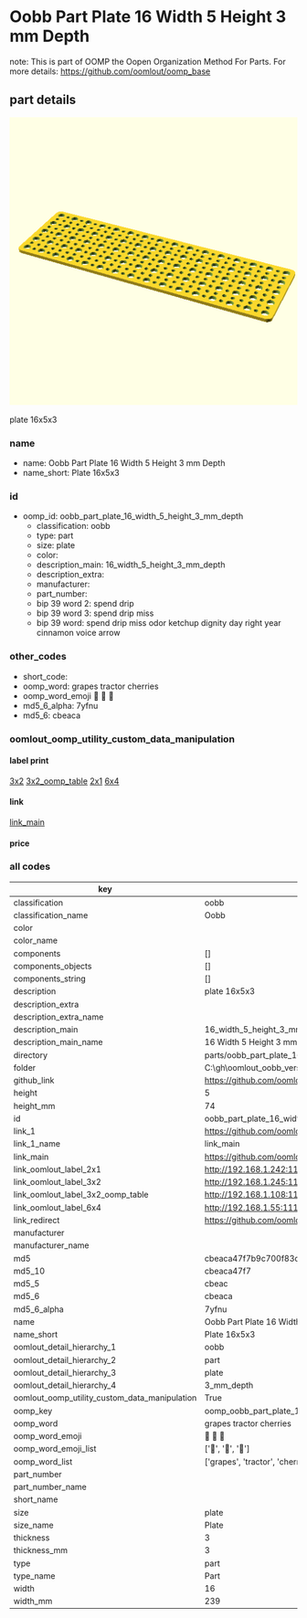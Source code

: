 # Oobb Part Plate 16 Width 5 Height 3 mm Depth  

note: This is part of OOMP the Oopen Organization Method For Parts. For more details: https://github.com/oomlout/oomp_base

##  part details
  

[![](3dpr.png)](3dpr.png)

plate 16x5x3



### name
* name: Oobb Part Plate 16 Width 5 Height 3 mm Depth
* name_short: Plate 16x5x3 
### id
* oomp_id: oobb_part_plate_16_width_5_height_3_mm_depth
  * classification: oobb
  * type: part
  * size: plate
  * color: 
  * description_main: 16_width_5_height_3_mm_depth
  * description_extra: 
  * manufacturer: 
  * part_number: 
  * bip 39 word 2: spend drip
  * bip 39 word 3: spend drip miss
  * bip 39 word: spend drip miss odor ketchup dignity day right year cinnamon voice arrow

### other_codes
* short_code: 
* oomp_word: grapes tractor cherries
* oomp_word_emoji :grapes: :tractor: :cherries:
* md5_6_alpha: 7yfnu
* md5_6: cbeaca






### oomlout_oomp_utility_custom_data_manipulation
#### label print
[3x2](http://192.168.1.245:1112/?label=oomp%207yfnu)
[3x2_oomp_table](http://192.168.1.108:1112/?label=oomp%207yfnu)
[2x1](http://192.168.1.242:1112/?label=oomp%207yfnu)
[6x4](http://192.168.1.55:1112/?label=oomp%207yfnu)    

#### link

[link_main](https://github.com/oomlout/oomlout_oobb_version_4_generated_parts/tree/main/navigation_oomp/oobb/part/plate/16_width_5_height_3_mm_depth/part)                              

#### price







### all codes 
| key | value |  
| --- | --- |  
| classification | oobb |  
| classification_name | Oobb |  
| color |  |  
| color_name |  |  
| components | [] |  
| components_objects | [] |  
| components_string | [] |  
| description | plate 16x5x3 |  
| description_extra |  |  
| description_extra_name |  |  
| description_main | 16_width_5_height_3_mm_depth |  
| description_main_name | 16 Width 5 Height 3 mm Depth |  
| directory | parts/oobb_part_plate_16_width_5_height_3_mm_depth |  
| folder | C:\gh\oomlout_oobb_version_4_generated_parts\parts\oobb_part_plate_16_width_5_height_3_mm_depth |  
| github_link | https://github.com/oomlout/oomlout_oomp_part_src/tree/main/parts/oobb_part_plate_16_width_5_height_3_mm_depth |  
| height | 5 |  
| height_mm | 74 |  
| id | oobb_part_plate_16_width_5_height_3_mm_depth |  
| link_1 | https://github.com/oomlout/oomlout_oobb_version_4_generated_parts/tree/main/navigation_oomp/oobb/part/plate/16_width_5_height_3_mm_depth/part |  
| link_1_name | link_main |  
| link_main | https://github.com/oomlout/oomlout_oobb_version_4_generated_parts/tree/main/navigation_oomp/oobb/part/plate/16_width_5_height_3_mm_depth/part |  
| link_oomlout_label_2x1 | http://192.168.1.242:1112/?label=oomp%207yfnu |  
| link_oomlout_label_3x2 | http://192.168.1.245:1112/?label=oomp%207yfnu |  
| link_oomlout_label_3x2_oomp_table | http://192.168.1.108:1112/?label=oomp%207yfnu |  
| link_oomlout_label_6x4 | http://192.168.1.55:1112/?label=oomp%207yfnu |  
| link_redirect | https://github.com/oomlout/oomlout_oobb_version_4_generated_parts/tree/main/parts/oobb_plate_16_05_03 |  
| manufacturer |  |  
| manufacturer_name |  |  
| md5 | cbeaca47f7b9c700f83cf9931b90ce8a |  
| md5_10 | cbeaca47f7 |  
| md5_5 | cbeac |  
| md5_6 | cbeaca |  
| md5_6_alpha | 7yfnu |  
| name | Oobb Part Plate 16 Width 5 Height 3 mm Depth |  
| name_short | Plate 16x5x3  |  
| oomlout_detail_hierarchy_1 | oobb |  
| oomlout_detail_hierarchy_2 | part |  
| oomlout_detail_hierarchy_3 | plate |  
| oomlout_detail_hierarchy_4 | 3_mm_depth |  
| oomlout_oomp_utility_custom_data_manipulation | True |  
| oomp_key | oomp_oobb_part_plate_16_width_5_height_3_mm_depth |  
| oomp_word | grapes tractor cherries |  
| oomp_word_emoji | :grapes: :tractor: :cherries: |  
| oomp_word_emoji_list | [':grapes:', ':tractor:', ':cherries:'] |  
| oomp_word_list | ['grapes', 'tractor', 'cherries'] |  
| part_number |  |  
| part_number_name |  |  
| short_name |  |  
| size | plate |  
| size_name | Plate |  
| thickness | 3 |  
| thickness_mm | 3 |  
| type | part |  
| type_name | Part |  
| width | 16 |  
| width_mm | 239 |  
